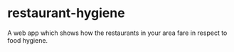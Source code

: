 # restaurant-hygiene
A web app which shows how the restaurants in your area fare in respect to food hygiene.

